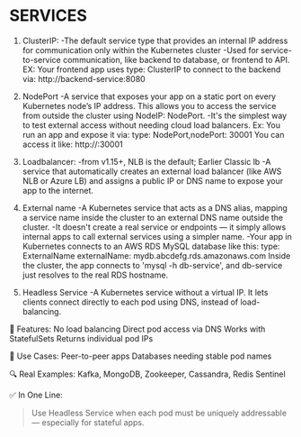 # SERVICES
1) ClusterIP:
-The default service type that provides an internal IP address for communication only within the Kubernetes cluster
-Used for service-to-service communication, like backend to database, or frontend to API.
EX: Your frontend app uses type: ClusterIP to connect to the backend via: http://backend-service:8080


3) NodePort
-A service that exposes your app on a static port on every Kubernetes node’s IP address. This allows you to access the service from outside the cluster using NodeIP: NodePort.
-It's the simplest way to test external access without needing cloud load balancers.
Ex: You run an app and expose it via: type: NodePort,nodePort: 30001
You can access it like: http://<EC2-Node-Public-IP>:30001


      
4) Loadbalancer:
-from v1.15+, NLB is the default; Earlier Classic lb
-A service that automatically creates an external load balancer (like AWS NLB or Azure LB) and assigns a public IP or DNS name to expose your app to the internet.



6) External name
-A Kubernetes service that acts as a DNS alias, mapping a service name inside the cluster to an external DNS name outside the cluster.
-It doesn't create a real service or endpoints — it simply allows internal apps to call external services using a simpler name.
-Your app in Kubernetes connects to an AWS RDS MySQL database like this:
    type: ExternalName
    externalName: mydb.abcdefg.rds.amazonaws.com
    Inside the cluster, the app connects to 'mysql -h db-service', and db-service just resolves to the real RDS hostname.


  
7) Headless Service
-A Kubernetes service without a virtual IP. It lets clients connect directly to each pod using DNS, instead of load-balancing.

🌟 Features:
No load balancing
Direct pod access via DNS
Works with StatefulSets
Returns individual pod IPs

🧰 Use Cases:
Peer-to-peer apps
Databases needing stable pod names

🔍 Real Examples:
Kafka, MongoDB, Zookeeper, Cassandra, Redis Sentinel

✅ In One Line:
> Use Headless Service when each pod must be uniquely addressable — especially for stateful apps.

